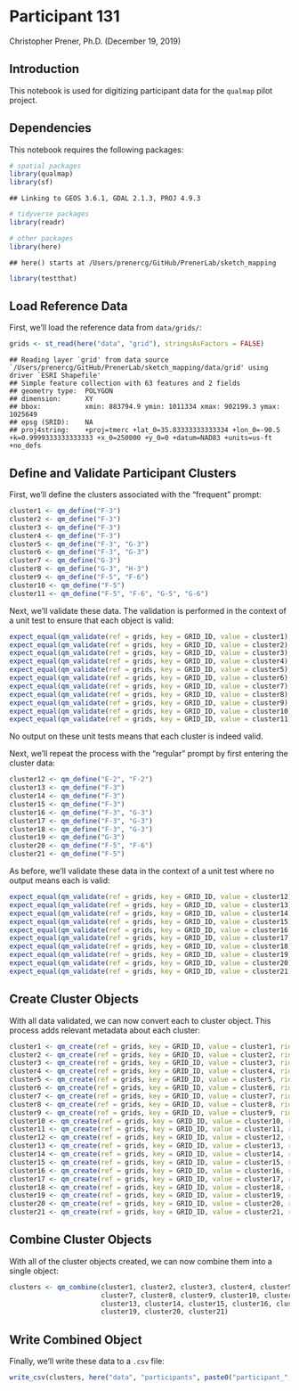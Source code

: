 Participant 131
================
Christopher Prener, Ph.D.
(December 19, 2019)

## Introduction

This notebook is used for digitizing participant data for the `qualmap`
pilot project.

## Dependencies

This notebook requires the following packages:

``` r
# spatial packages
library(qualmap)
library(sf)
```

    ## Linking to GEOS 3.6.1, GDAL 2.1.3, PROJ 4.9.3

``` r
# tidyverse packages
library(readr)

# other packages
library(here)
```

    ## here() starts at /Users/prenercg/GitHub/PrenerLab/sketch_mapping

``` r
library(testthat)
```

## Load Reference Data

First, we’ll load the reference data from
    `data/grids/`:

``` r
grids <- st_read(here("data", "grid"), stringsAsFactors = FALSE)
```

    ## Reading layer `grid' from data source `/Users/prenercg/GitHub/PrenerLab/sketch_mapping/data/grid' using driver `ESRI Shapefile'
    ## Simple feature collection with 63 features and 2 fields
    ## geometry type:  POLYGON
    ## dimension:      XY
    ## bbox:           xmin: 883794.9 ymin: 1011334 xmax: 902199.3 ymax: 1025649
    ## epsg (SRID):    NA
    ## proj4string:    +proj=tmerc +lat_0=35.83333333333334 +lon_0=-90.5 +k=0.9999333333333333 +x_0=250000 +y_0=0 +datum=NAD83 +units=us-ft +no_defs

## Define and Validate Participant Clusters

First, we’ll define the clusters associated with the “frequent” prompt:

``` r
cluster1 <- qm_define("F-3")
cluster2 <- qm_define("F-3")
cluster3 <- qm_define("F-3")
cluster4 <- qm_define("F-3")
cluster5 <- qm_define("F-3", "G-3")
cluster6 <- qm_define("F-3", "G-3")
cluster7 <- qm_define("G-3")
cluster8 <- qm_define("G-3", "H-3")
cluster9 <- qm_define("F-5", "F-6")
cluster10 <- qm_define("F-5")
cluster11 <- qm_define("F-5", "F-6", "G-5", "G-6")
```

Next, we’ll validate these data. The validation is performed in the
context of a unit test to ensure that each object is
valid:

``` r
expect_equal(qm_validate(ref = grids, key = GRID_ID, value = cluster1), TRUE)
expect_equal(qm_validate(ref = grids, key = GRID_ID, value = cluster2), TRUE)
expect_equal(qm_validate(ref = grids, key = GRID_ID, value = cluster3), TRUE)
expect_equal(qm_validate(ref = grids, key = GRID_ID, value = cluster4), TRUE)
expect_equal(qm_validate(ref = grids, key = GRID_ID, value = cluster5), TRUE)
expect_equal(qm_validate(ref = grids, key = GRID_ID, value = cluster6), TRUE)
expect_equal(qm_validate(ref = grids, key = GRID_ID, value = cluster7), TRUE)
expect_equal(qm_validate(ref = grids, key = GRID_ID, value = cluster8), TRUE)
expect_equal(qm_validate(ref = grids, key = GRID_ID, value = cluster9), TRUE)
expect_equal(qm_validate(ref = grids, key = GRID_ID, value = cluster10), TRUE)
expect_equal(qm_validate(ref = grids, key = GRID_ID, value = cluster11), TRUE)
```

No output on these unit tests means that each cluster is indeed valid.

Next, we’ll repeat the process with the “regular” prompt by first
entering the cluster data:

``` r
cluster12 <- qm_define("E-2", "F-2")
cluster13 <- qm_define("F-3")
cluster14 <- qm_define("F-3")
cluster15 <- qm_define("F-3")
cluster16 <- qm_define("F-3", "G-3")
cluster17 <- qm_define("F-3", "G-3")
cluster18 <- qm_define("F-3", "G-3")
cluster19 <- qm_define("G-3")
cluster20 <- qm_define("F-5", "F-6")
cluster21 <- qm_define("F-5")
```

As before, we’ll validate these data in the context of a unit test where
no output means each is
valid:

``` r
expect_equal(qm_validate(ref = grids, key = GRID_ID, value = cluster12), TRUE)
expect_equal(qm_validate(ref = grids, key = GRID_ID, value = cluster13), TRUE)
expect_equal(qm_validate(ref = grids, key = GRID_ID, value = cluster14), TRUE)
expect_equal(qm_validate(ref = grids, key = GRID_ID, value = cluster15), TRUE)
expect_equal(qm_validate(ref = grids, key = GRID_ID, value = cluster16), TRUE)
expect_equal(qm_validate(ref = grids, key = GRID_ID, value = cluster17), TRUE)
expect_equal(qm_validate(ref = grids, key = GRID_ID, value = cluster18), TRUE)
expect_equal(qm_validate(ref = grids, key = GRID_ID, value = cluster19), TRUE)
expect_equal(qm_validate(ref = grids, key = GRID_ID, value = cluster20), TRUE)
expect_equal(qm_validate(ref = grids, key = GRID_ID, value = cluster21), TRUE)
```

## Create Cluster Objects

With all data validated, we can now convert each to cluster object. This
process adds relevant metadata about each
cluster:

``` r
cluster1 <- qm_create(ref = grids, key = GRID_ID, value = cluster1, rid = params$pid, cid = 1, category = "frequent")
cluster2 <- qm_create(ref = grids, key = GRID_ID, value = cluster2, rid = params$pid, cid = 2, category = "frequent")
cluster3 <- qm_create(ref = grids, key = GRID_ID, value = cluster3, rid = params$pid, cid = 3, category = "frequent")
cluster4 <- qm_create(ref = grids, key = GRID_ID, value = cluster4, rid = params$pid, cid = 4, category = "frequent")
cluster5 <- qm_create(ref = grids, key = GRID_ID, value = cluster5, rid = params$pid, cid = 5, category = "frequent")
cluster6 <- qm_create(ref = grids, key = GRID_ID, value = cluster6, rid = params$pid, cid = 6, category = "frequent")
cluster7 <- qm_create(ref = grids, key = GRID_ID, value = cluster7, rid = params$pid, cid = 7, category = "frequent")
cluster8 <- qm_create(ref = grids, key = GRID_ID, value = cluster8, rid = params$pid, cid = 8, category = "frequent")
cluster9 <- qm_create(ref = grids, key = GRID_ID, value = cluster9, rid = params$pid, cid = 9, category = "frequent")
cluster10 <- qm_create(ref = grids, key = GRID_ID, value = cluster10, rid = params$pid, cid = 10, category = "frequent")
cluster11 <- qm_create(ref = grids, key = GRID_ID, value = cluster11, rid = params$pid, cid = 11, category = "frequent")
cluster12 <- qm_create(ref = grids, key = GRID_ID, value = cluster12, rid = params$pid, cid = 12, category = "regular")
cluster13 <- qm_create(ref = grids, key = GRID_ID, value = cluster13, rid = params$pid, cid = 13, category = "regular")
cluster14 <- qm_create(ref = grids, key = GRID_ID, value = cluster14, rid = params$pid, cid = 14, category = "regular")
cluster15 <- qm_create(ref = grids, key = GRID_ID, value = cluster15, rid = params$pid, cid = 15, category = "regular")
cluster16 <- qm_create(ref = grids, key = GRID_ID, value = cluster16, rid = params$pid, cid = 16, category = "regular")
cluster17 <- qm_create(ref = grids, key = GRID_ID, value = cluster17, rid = params$pid, cid = 17, category = "regular")
cluster18 <- qm_create(ref = grids, key = GRID_ID, value = cluster18, rid = params$pid, cid = 18, category = "regular")
cluster19 <- qm_create(ref = grids, key = GRID_ID, value = cluster19, rid = params$pid, cid = 19, category = "regular")
cluster20 <- qm_create(ref = grids, key = GRID_ID, value = cluster20, rid = params$pid, cid = 20, category = "regular")
cluster21 <- qm_create(ref = grids, key = GRID_ID, value = cluster21, rid = params$pid, cid = 21, category = "regular")
```

## Combine Cluster Objects

With all of the cluster objects created, we can now combine them into a
single
object:

``` r
clusters <- qm_combine(cluster1, cluster2, cluster3, cluster4, cluster5, cluster6,
                       cluster7, cluster8, cluster9, cluster10, cluster11, cluster12,
                       cluster13, cluster14, cluster15, cluster16, cluster17, cluster18,
                       cluster19, cluster20, cluster21)
```

## Write Combined Object

Finally, we’ll write these data to a `.csv`
file:

``` r
write_csv(clusters, here("data", "participants", paste0("participant_", params$pid, ".csv")))
```
